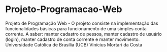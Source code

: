 # Projeto-Programacao-Web
Projeto de Programação Web - O projeto consiste na implementação das funcionalidades básicas para funcionamento de uma simples conta corrente. A saber: manter cadastro de pessoa, 
manter cadastro de usuário (login), manter cadastro de conta corrente e manter movimento.
Universidade Católica de Brasília (UCB)
Vinícius Mortari da Costa
